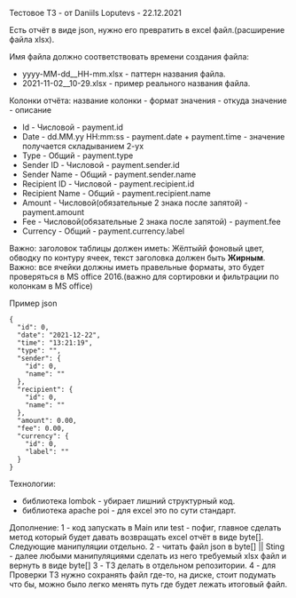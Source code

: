 Тестовое ТЗ - от Daniils Loputevs - 22.12.2021

Есть отчёт в виде json, нужно его превратить в excel файл.(расширение файла xlsx).

Имя файла должно соответствовать времени создания файла:
* yyyy-MM-dd__HH-mm.xlsx - паттерн названия файла.
* 2021-11-02__10-29.xlsx - пример реального названия файла.


Колонки отчёта:
название колонки - формат значения - откуда значение - описание
+ Id - Числовой - payment.id
+ Date - dd.MM.yy HH:mm:ss - payment.date + payment.time - значение получается складыванием 2-ух
+ Type - Общий - payment.type
+ Sender ID - Числовой - payment.sender.id
+ Sender Name - Общий - payment.sender.name
+ Recipient ID - Числовой - payment.recipient.id
+ Recipient Name - Общий - payment.recipient.name
+ Amount - Числовой(обязательные 2 знака после запятой) - payment.amount
+ Fee - Числовой(обязательные 2 знака после запятой) - payment.fee
+ Currency - Общий - payment.currency.label

Важно: заголовок таблицы должен иметь: Жёлтыйй фоновый цвет, обводку по контуру ячеек, текст заголовка должен быть **Жирным**.
Важно: все ячейки должны иметь правельные форматы, это будет проверяться в MS office 2016.(важно для сортировки и фильтрации по колонкам в MS office)

Пример json
```
{
  "id": 0,
  "date": "2021-12-22",
  "time": "13:21:19",
  "type": "",
  "sender": {
    "id": 0,
    "name": ""
  },
  "recipient": {
    "id": 0,
    "name": ""
  },
  "amount": 0.00,
  "fee": 0.00,
  "currency": {
    "id": 0,
    "label": ""
  }
}
```

Технологии:
* библиотека lombok - убирает лишний структурный код.
* библиотека apache poi - для excel это по сути стандарт.


Дополнение: 
1 - код запускать в Main или test - пофиг, главное сделать метод который будет давать возвращать excel отчёт в виде byte[]. Следующие манипуляции отдельно.
2 - читать файл json в byte[] || Sting - далее любыми манипуляциями сделать из него требуемый xlsx файл и вернуть в виде byte[]
3 - ТЗ делать в отдельном репозитории.
4 - для Проверки ТЗ нужно сохранять файл где-то, на диске, стоит подумать что бы, можно было легко менять путь где будет лежать итоговый файл.
